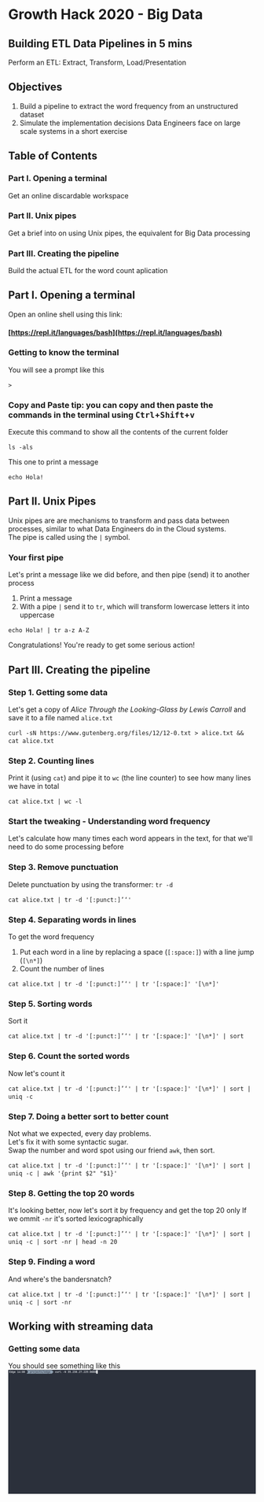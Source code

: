 # Growth Hack 2020 - Big Data
## Building ETL Data Pipelines in 5 mins
Perform an ETL: Extract, Transform, Load/Presentation

## Objectives
1. Build a pipeline to extract the word frequency from an unstructured dataset
1. Simulate the implementation decisions Data Engineers face on large scale systems in a short exercise

## Table of Contents
### Part I. Opening a terminal
Get an online discardable workspace
### Part II. Unix pipes
Get a brief into on using Unix pipes, the equivalent for Big Data processing
### Part III. Creating the pipeline
Build the actual ETL for the word count aplication

## Part I. Opening a terminal
Open an online shell using this link:  
#### [https://repl.it/languages/bash](https://repl.it/languages/bash)

### Getting to know the terminal
You will see a prompt like this
```
>
```
### Copy and Paste tip: you can copy and then paste the commands in the terminal using <kbd>Ctrl</kbd>+<kbd>Shift</kbd>+<kbd>v</kbd>

Execute this command to show all the contents of the current folder
```
ls -als
```
This one to print a message
```
echo Hola!
```

## Part II. Unix Pipes
Unix pipes are are mechanisms to transform and pass data between processes, similar to what Data Engineers do in the Cloud systems.  
The pipe is called using the `|` symbol.

### Your first pipe
Let's print a message like we did before, and then pipe (send) it to another process
1. Print a message
2. With a pipe `|` send it to `tr`, which will transform lowercase letters it into uppercase
```
echo Hola! | tr a-z A-Z
```
Congratulations! You're ready to get some serious action!

## Part III. Creating the pipeline
### Step 1. Getting some data
Let's get a copy of *Alice Through the Looking-Glass by Lewis Carroll* and save it to a file named `alice.txt`
```
curl -sN https://www.gutenberg.org/files/12/12-0.txt > alice.txt && cat alice.txt
```

### Step 2. Counting lines
Print it (using `cat`) and pipe it to `wc` (the line counter) to see how many lines we have in total
```
cat alice.txt | wc -l
```

### Start the tweaking - Understanding word frequency
Let's calculate how many times each word appears in the text, for that we'll need to do some processing before

### Step 3. Remove punctuation
Delete punctuation by using the transformer: `tr -d`
```
cat alice.txt | tr -d '[:punct:]’‘'
```

### Step 4. Separating words in lines   
To get the word frequency
1. Put each word in a line by replacing a space (`[:space:]`) with a line jump (`[\n*]`)
2. Count the number of lines
```
cat alice.txt | tr -d '[:punct:]’‘' | tr '[:space:]' '[\n*]'
```

### Step 5. Sorting words
Sort it
```
cat alice.txt | tr -d '[:punct:]’‘' | tr '[:space:]' '[\n*]' | sort
```

### Step 6. Count the sorted words
Now let's count it
```
cat alice.txt | tr -d '[:punct:]’‘' | tr '[:space:]' '[\n*]' | sort | uniq -c
```

### Step 7. Doing a better sort to better count
Not what we expected, every day problems.   
Let's fix it with some syntactic sugar.  
Swap the number and word spot using our friend `awk`, then sort.  
```
cat alice.txt | tr -d '[:punct:]’‘' | tr '[:space:]' '[\n*]' | sort | uniq -c | awk '{print $2" "$1}'
```

### Step 8. Getting the top 20 words
It's looking better, now let's sort it by frequency and get the top 20 only
If we ommit `-nr` it's sorted lexicographically
```
cat alice.txt | tr -d '[:punct:]’‘' | tr '[:space:]' '[\n*]' | sort | uniq -c | sort -nr | head -n 20
```

### Step 9. Finding a word
And where's the bandersnatch?
```
cat alice.txt | tr -d '[:punct:]’‘' | tr '[:space:]' '[\n*]' | sort | uniq -c | sort -nr
```

## Working with streaming data
### Getting some data
You should see something like this
![Demo Streaming Data](img/curl_stream.gif)
